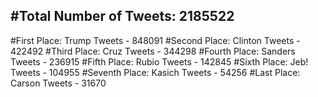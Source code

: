 #Total Number of Tweets: 2185522 
---
#First Place: Trump Tweets - 848091
#Second Place: Clinton Tweets - 422492
#Third Place: Cruz Tweets - 344298
#Fourth Place: Sanders Tweets - 236915
#Fifth Place: Rubio Tweets - 142845
#Sixth Place: Jeb! Tweets - 104955
#Seventh Place: Kasich Tweets - 54256
#Last Place: Carson Tweets - 31670
